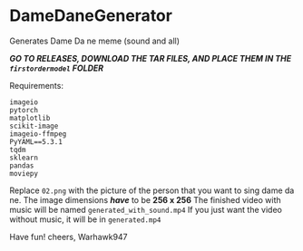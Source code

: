 # DameDaneGenerator
Generates Dame Da ne meme (sound and all)

***GO TO RELEASES, DOWNLOAD THE TAR FILES, AND PLACE THEM IN THE `firstordermodel` FOLDER***


Requirements:
 ```
imageio
pytorch
matplotlib
scikit-image
imageio-ffmpeg
PyYAML==5.3.1
tqdm
sklearn
pandas
moviepy
```

Replace `02.png` with the picture of the person that you want to sing dame da ne. The image dimensions ***have*** to be **256 x 256**
The finished video with music will be named `generated_with_sound.mp4`
If you just want the video without music, it will be in `generated.mp4`

Have fun!
cheers, Warhawk947
